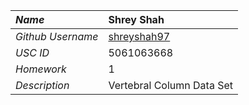 | _Name_            | Shrey Shah                                    |
| :---------------- | :-------------------------------------------- |
| _Github Username_ | [shreyshah97](https://github.com/shreyshah97) |
| _USC ID_          | 5061063668                                    |
| _Homework_        | 1                                             |
| _Description_     | Vertebral Column Data Set                     |
